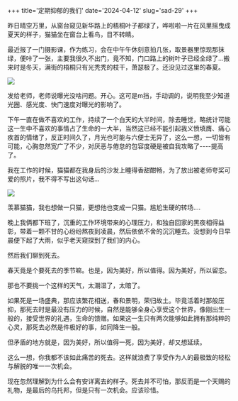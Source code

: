 +++
title='定期抑郁的我们'
date='2024-04-12'
slug='sad-29'
+++

昨日晴空万里，从窗台窥见新华路上的梧桐叶子都绿了，哗啦啦一片在风里摇曳成夏天的样子，猫猫坐在窗台上看鸟，目不转睛。

最近报了一门摄影课，作为练习，会在中午午休刻意拍几张，取景器里惊现那抹绿，便咔了一张，主要我很久不出门，竟不知，门口路上的树叶子已经全绿了...搬来时是冬天，满街的梧桐只有光秃秃的枝干，萧瑟极了。还没见过这里的春夏。

<img src='../cat.png'/>

发给老师，老师说曝光没啥问题。开心。这可是m挡，手动调的，说明我至少知道光圈、感光度、快门速度对曝光的影响了。

下午一直在做不喜欢的工作，持续了一个白天的大半时间，除去睡觉，略统计可能这一生中不喜欢的事情占了生命的一大半，当然这已经不能引起我义愤填膺、痛心疾首的情绪了，反正时间久了，月光也可能与六便士无异了，这么一想，一切皆有可能，心胸忽然宽广了不少，对厌恶与倦怠的包容度硬是被自我攻略了----提高了。

我在工作的时候，猫猫都在我身后的沙发上睡得香甜酣畅，为了放出被老师夸奖可爱的照片，我不得不写出这句话...

<img src="../cat-2.png"/>

羡慕猫猫，我也想做一只猫，更想他也变成一只猫。尴尬生硬的转场....

晚上我俩都下班了，沉重的工作环境带来的心理压力，和独自回家的黑夜相得益彰，带着一颗不甘的心纷纷熬夜到凌晨，然后依依不舍的沉沉睡去。没想到今日早晨便下起了大雨，似乎老天窥探到了我们的内心。

然后我们聊到死去。

春天竟是个要死去的季节嘛。也是，因为美好，所以值得。因为美好，所以留恋。

那也不要挑一个这样的天气，太潮湿了，太暗了。

如果死是一场盛典，那应该繁花相送，春和景明，荣归故土。毕竟活着时那般压抑，那死去时是最没有压力的时候，自然是能够全身心享受这个世界，像刚出生一般的，接受世界的礼遇，生命的馈赠。如果这一生只有两次能够如此拥有那纯粹的心灵，那死去必然是件极好的事，如同降生一般。

但矛盾的地方就是，因为美好，所以值得一死，因为美好，却又想延续。

这么一想，你我都不该如此痛苦的死去。这样就浪费了享受作为人的最极致的轻松与解脱的唯一一次机会。

现在忽然理解到为什么会有安详离去的样子。死去并不可怕，那反而是一个天赐的礼物，是最后的乌托邦，但是只有一次机会。应该珍惜。